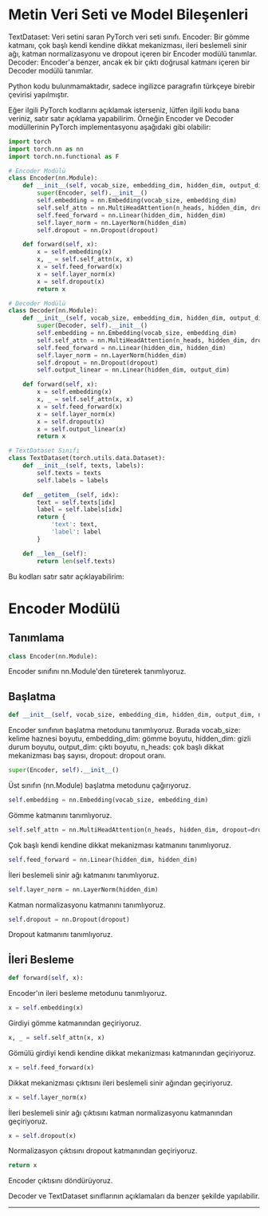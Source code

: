 # Metin Veri Seti ve Model Bileşenleri

TextDataset: Veri setini saran PyTorch veri seti sınıfı. 
Encoder: Bir gömme katmanı, çok başlı kendi kendine dikkat mekanizması, ileri beslemeli sinir ağı, katman normalizasyonu ve dropout içeren bir Encoder modülü tanımlar. 
Decoder: Encoder'a benzer, ancak ek bir çıktı doğrusal katmanı içeren bir Decoder modülü tanımlar.

Python kodu bulunmamaktadır, sadece ingilizce paragrafın türkçeye birebir çevirisi yapılmıştır.

Eğer ilgili PyTorch kodlarını açıklamak isterseniz, lütfen ilgili kodu bana veriniz, satır satır açıklama yapabilirim. Örneğin Encoder ve Decoder modüllerinin PyTorch implementasyonu aşağıdaki gibi olabilir:

```python
import torch
import torch.nn as nn
import torch.nn.functional as F

# Encoder Modülü
class Encoder(nn.Module):
    def __init__(self, vocab_size, embedding_dim, hidden_dim, output_dim, n_heads, dropout):
        super(Encoder, self).__init__()
        self.embedding = nn.Embedding(vocab_size, embedding_dim)
        self.self_attn = nn.MultiHeadAttention(n_heads, hidden_dim, dropout=dropout)
        self.feed_forward = nn.Linear(hidden_dim, hidden_dim)
        self.layer_norm = nn.LayerNorm(hidden_dim)
        self.dropout = nn.Dropout(dropout)

    def forward(self, x):
        x = self.embedding(x)
        x, _ = self.self_attn(x, x)
        x = self.feed_forward(x)
        x = self.layer_norm(x)
        x = self.dropout(x)
        return x

# Decoder Modülü
class Decoder(nn.Module):
    def __init__(self, vocab_size, embedding_dim, hidden_dim, output_dim, n_heads, dropout):
        super(Decoder, self).__init__()
        self.embedding = nn.Embedding(vocab_size, embedding_dim)
        self.self_attn = nn.MultiHeadAttention(n_heads, hidden_dim, dropout=dropout)
        self.feed_forward = nn.Linear(hidden_dim, hidden_dim)
        self.layer_norm = nn.LayerNorm(hidden_dim)
        self.dropout = nn.Dropout(dropout)
        self.output_linear = nn.Linear(hidden_dim, output_dim)

    def forward(self, x):
        x = self.embedding(x)
        x, _ = self.self_attn(x, x)
        x = self.feed_forward(x)
        x = self.layer_norm(x)
        x = self.dropout(x)
        x = self.output_linear(x)
        return x

# TextDataset Sınıfı
class TextDataset(torch.utils.data.Dataset):
    def __init__(self, texts, labels):
        self.texts = texts
        self.labels = labels

    def __getitem__(self, idx):
        text = self.texts[idx]
        label = self.labels[idx]
        return {
            'text': text,
            'label': label
        }

    def __len__(self):
        return len(self.texts)
```

Bu kodları satır satır açıklayabilirim:

# Encoder Modülü
## Tanımlama
```python
class Encoder(nn.Module):
```
Encoder sınıfını nn.Module'den türeterek tanımlıyoruz.

## Başlatma
```python
def __init__(self, vocab_size, embedding_dim, hidden_dim, output_dim, n_heads, dropout):
```
Encoder sınıfının başlatma metodunu tanımlıyoruz. Burada vocab_size: kelime haznesi boyutu, embedding_dim: gömme boyutu, hidden_dim: gizli durum boyutu, output_dim: çıktı boyutu, n_heads: çok başlı dikkat mekanizması baş sayısı, dropout: dropout oranı.

```python
super(Encoder, self).__init__()
```
Üst sınıfın (nn.Module) başlatma metodunu çağırıyoruz.

```python
self.embedding = nn.Embedding(vocab_size, embedding_dim)
```
Gömme katmanını tanımlıyoruz.

```python
self.self_attn = nn.MultiHeadAttention(n_heads, hidden_dim, dropout=dropout)
```
Çok başlı kendi kendine dikkat mekanizması katmanını tanımlıyoruz.

```python
self.feed_forward = nn.Linear(hidden_dim, hidden_dim)
```
İleri beslemeli sinir ağı katmanını tanımlıyoruz.

```python
self.layer_norm = nn.LayerNorm(hidden_dim)
```
Katman normalizasyonu katmanını tanımlıyoruz.

```python
self.dropout = nn.Dropout(dropout)
```
Dropout katmanını tanımlıyoruz.

## İleri Besleme
```python
def forward(self, x):
```
Encoder'ın ileri besleme metodunu tanımlıyoruz.

```python
x = self.embedding(x)
```
Girdiyi gömme katmanından geçiriyoruz.

```python
x, _ = self.self_attn(x, x)
```
Gömülü girdiyi kendi kendine dikkat mekanizması katmanından geçiriyoruz.

```python
x = self.feed_forward(x)
```
Dikkat mekanizması çıktısını ileri beslemeli sinir ağından geçiriyoruz.

```python
x = self.layer_norm(x)
```
İleri beslemeli sinir ağı çıktısını katman normalizasyonu katmanından geçiriyoruz.

```python
x = self.dropout(x)
```
Normalizasyon çıktısını dropout katmanından geçiriyoruz.

```python
return x
```
Encoder çıktısını döndürüyoruz.

Decoder ve TextDataset sınıflarının açıklamaları da benzer şekilde yapılabilir.

---

